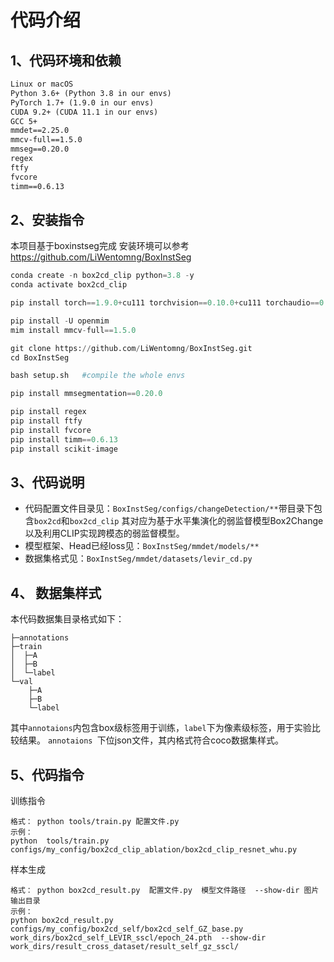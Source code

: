 # 代码介绍
## 1、代码环境和依赖

``` markdown
Linux or macOS
Python 3.6+ (Python 3.8 in our envs)
PyTorch 1.7+ (1.9.0 in our envs)
CUDA 9.2+ (CUDA 11.1 in our envs)
GCC 5+
mmdet==2.25.0
mmcv-full==1.5.0
mmseg==0.20.0
regex
ftfy
fvcore
timm==0.6.13 
```
## 2、安装指令
本项目基于boxinstseg完成
安装环境可以参考 https://github.com/LiWentomng/BoxInstSeg
``` python
conda create -n box2cd_clip python=3.8 -y
conda activate box2cd_clip

pip install torch==1.9.0+cu111 torchvision==0.10.0+cu111 torchaudio==0.9.0 -f https://download.pytorch.org/whl/torch_stable.html

pip install -U openmim
mim install mmcv-full==1.5.0

git clone https://github.com/LiWentomng/BoxInstSeg.git
cd BoxInstSeg

bash setup.sh   #compile the whole envs

pip install mmsegmentation==0.20.0

pip install regex
pip install ftfy
pip install fvcore
pip install timm==0.6.13
pip install scikit-image
```

## 3、代码说明
* 代码配置文件目录见：`BoxInstSeg/configs/changeDetection/**`带目录下包含`box2cd`和`box2cd_clip` 其对应为基于水平集演化的弱监督模型Box2Change以及利用CLIP实现跨模态的弱监督模型。
* 模型框架、Head已经loss见：`BoxInstSeg/mmdet/models/**`
* 数据集格式见：`BoxInstSeg/mmdet/datasets/levir_cd.py`

## 4、 数据集样式
本代码数据集目录格式如下：
```
├─annotations
├─train
│  ├─A
│  ├─B
│  └─label
└─val
    ├─A
    ├─B
    └─label
```
其中`annotaions`内包含box级标签用于训练，`label`下为像素级标签，用于实验比较结果。
`annotaions `下位json文件，其内格式符合coco数据集样式。
## 5、代码指令
训练指令
```
格式： python tools/train.py 配置文件.py
示例：
python  tools/train.py  configs/my_config/box2cd_clip_ablation/box2cd_clip_resnet_whu.py
```
样本生成
```
格式： python box2cd_result.py  配置文件.py  模型文件路径  --show-dir 图片输出目录
示例：
python box2cd_result.py configs/my_config/box2cd_self/box2cd_self_GZ_base.py  work_dirs/box2cd_self_LEVIR_sscl/epoch_24.pth  --show-dir  work_dirs/result_cross_dataset/result_self_gz_sscl/
```

